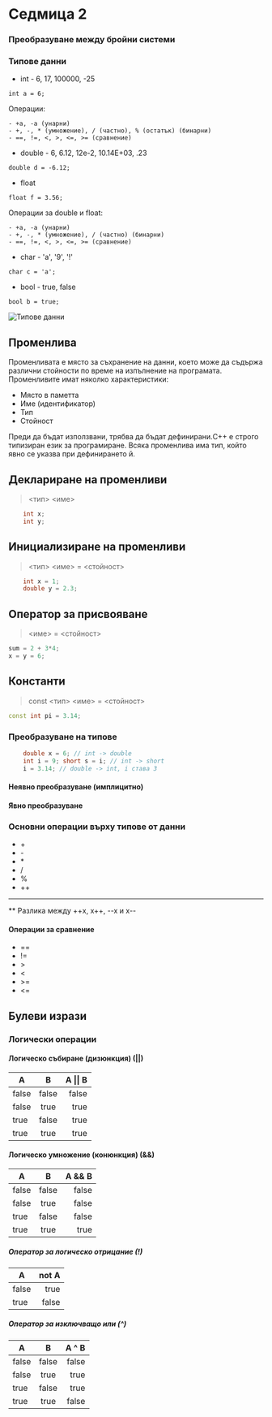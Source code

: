 # Седмица 2
### Преобразуване между бройни системи
### Типове данни
- int - 6, 17, 100000, -25
```
int a = 6;
```

  Операции: 
  
    - +a, -a (унарни) 
    - +, -, * (умножение), / (частно), % (остатък) (бинарни)
    - ==, !=, <, >, <=, >= (сравнение)
- double - 6, 6.12, 12e-2, 10.14E+03, .23
```
double d = -6.12;
```

- float
```
float f = 3.56;
```

  Операции за double и float: 
  
    - +a, -a (унарни) 
    - +, -, * (умножение), / (частно) (бинарни)
    - ==, !=, <, >, <=, >= (сравнение)
- char - 'a', '9', '!'
```
char c = 'a';
```

- bool - true, false
```
bool b = true;
```

![Типове данни](https://i.imgur.com/n8xJIQc.png)

## Променлива
Променливата е място за съхранение на данни, което може да съдържа различни стойности по време на изпълнение на програмата. Променливите имат няколко характеристики:

- Място в паметта
- Име (идентификатор)
- Тип
- Стойност

Преди да бъдат използвани, трябва да бъдат дефинирани.C++ е строго типизиран език за програмиране. Всяка променлива има тип, който явно се указва при дефинирането й.
## Деклариране на променливи
> <тип> <име>
```c++
    int x;
    int y;
```

## Инициализиране на променливи
> <тип> <име> = <стойност>
```c++
    int x = 1;
    double y = 2.3;
```

## Оператор за присвояване
> <име> = <стойност>
```c++
sum = 2 + 3*4;
x = y = 6;
```

## Константи
> const <тип> <име> = <стойност>
```c++
const int pi = 3.14;
```

### Преобразуване на типове
```c++
    double x = 6; // int -> double
    int i = 9; short s = i; // int -> short
    i = 3.14; // double -> int, i става 3
```

#### Неявно преобразуване (имплицитно)

#### Явно преобразуване

### Основни операции върху типове от данни
- \+
- \-
- \*
- /
- %
- ++
- --
** Разлика между ++x, x++, --x и x--

#### Операции за сравнение
- ==
- != 
- \> 
- < 
- \>= 
- <= 

## Булеви изрази
### Логически операции
#### Логическо събиране (дизюнкция) (||)
| A     |   B   | A \|\| B |
| ----- | :---: | -------: |
| false | false |    false |
| false | true  |     true |
| true  | false |     true |
| true  | true  |     true |
#### Логическо умножение (конюнкция) (&&)
| A     |   B   | A && B |
| ----- | :---: | -----: |
| false | false |  false |
| false | true  |  false |
| true  | false |  false |
| true  | true  |   true |

##### Оператор за логическо отрицание (!)
| A     | not A |
| ----- | ----: |
| false | true |
| true  | false |

##### Оператор за изключващо или (^)
| A     |   B   | A ^ B |
| ----- | :---: | -----: |
| false | false |  false |
| false | true  |  true |
| true  | false |  true |
| true  | true  |   false |
